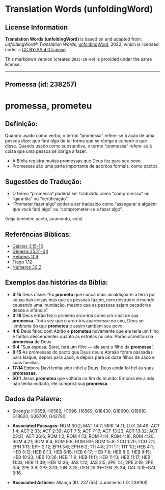# Translation Words (unfoldingWord)

## License Information

**Translation Words (unfoldingWord)** is based on and adapted from: _unfoldingWord® Translation Words_, [unfoldingWord](https://unfoldingword.org/utw), 2022, which is licensed under a [CC BY-SA 4.0 license](https://creativecommons.org/licenses/by-sa/4.0/legalcode.en).

This markdown version (created `2025-10-09`) is provided under the same license.



--------------------------------

## Promessa (id: 238257)

promessa, prometeu
==================

Definição:
----------

Quando usado como verbo, o termo “promessa” refere\-se à ação de uma pessoa dizer que fará algo de tal forma que se obriga a cumprir o que disse. Quando usado como substantivo, o termo “promessa” refere\-se à coisa que uma pessoa se obriga a fazer.

* A Bíblia registra muitas promessas que Deus fez para seu povo.
* Promessas são uma parte importante de acordos formais, como pactos.

Sugestões de Tradução:
----------------------

* O termo “promessa” poderia ser traduzido como “compromisso” ou “garantia” ou “certificação”.
* “Prometer fazer algo” poderia ser traduzido como “assegurar a alguém que você fará algo” ou “comprometer\-se a fazer algo”.

(Veja também: pacto, juramento, voto)

Referências Bíblicas:
---------------------

* [Gálatas 3\.15–16](https://ref.ly/Gal3:15-Gal3:16)
* [Gênesis 25\.31–34](https://ref.ly/Gen25:31-Gen25:34)
* [Hebreus 11\.9](https://ref.ly/Heb11:9)
* [Tiago 1\.12](https://ref.ly/Jas1:12)
* [Números 30\.2](https://ref.ly/Num30:2)

Exemplos das histórias da Bíblia:
---------------------------------

* **3:15** Deus disse: “Eu **prometo** que nunca mais amaldiçoarei a terra por causa das coisas más que as pessoas fazem, nem destruirei o mundo causando uma inundação, mesmo que as pessoas sejam pecadoras desde a infância”.
* **3:16** Deus então fez o primeiro arco\-íris como um sinal de sua **promessa**. Toda vez que o arco\-íris aparecesse no céu, Deus se lembraria do que **prometeu** e assim também seu povo.
* **4:8** Deus falou com Abrão e **prometeu** novamente que ele teria um filho e tantos descendentes quanto as estrelas no céu. Abrão acreditou na **promessa** de Deus.
* **5:4** “Sua esposa, Sarai, terá um filho — ele será o filho da **promessa**”.
* **8:15** As promessas do pacto que Deus deu a Abraão foram passadas para Isaque, depois para Jacó, e depois para os doze filhos de Jacó e suas famílias.
* **17:14** Embora Davi tenha sido infiel a Deus, Deus ainda foi fiel às suas **promessas**.
* **50:1** Jesus **prometeu** que voltaria no fim do mundo. Embora ele ainda não tenha voltado, ele cumprirá sua **promessa**.

Dados da Palavra:
-----------------

* Strong’s: H0559, H0562, H1696, H8569, G18430, G18600, G18610, G18620, G36700, G42790

* **Associated Passages:** NUM 30:2; MAT 14:7; MRK 14:11; LUK 24:49; ACT 1:4; ACT 2:33; ACT 2:39; ACT 7:5; ACT 7:17; ACT 13:23; ACT 13:32; ACT 23:21; ACT 26:6; ROM 1:2; ROM 4:13; ROM 4:14; ROM 4:16; ROM 4:20; ROM 4:21; ROM 9:4; ROM 9:8; ROM 9:9; ROM 15:8; 2CO 1:20; 2CO 7:1; EPH 1:13; EPH 2:12; EPH 3:6; EPH 6:2; 1TI 4:8; 2TI 1:1; TIT 1:2; HEB 4:1; HEB 6:12; HEB 6:13; HEB 6:15; HEB 6:17; HEB 7:6; HEB 8:6; HEB 9:15; HEB 10:23; HEB 10:36; HEB 11:9; HEB 11:11; HEB 11:13; HEB 11:17; HEB 11:33; HEB 11:39; HEB 12:26; JAS 1:12; JAS 2:5; 2PE 1:4; 2PE 2:19; 2PE 3:4; 2PE 3:9; 2PE 3:13; 1JN 2:25; GEN 25:31–GEN 25:34; GAL 3:15–GAL 3:16
* **Associated Articles:** Aliança (ID: 237755); Juramento (ID: 238188)

